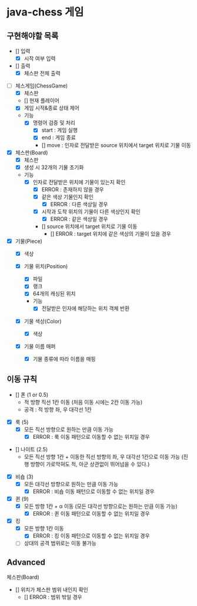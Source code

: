 # java-chess 게임

## 구현해야할 목록

- [] 입력
  - [x] 시작 여부 입력
- [] 출력
  - [x] 체스판 전체 출력

- [ ] 체스게임(ChessGame)
  - [x] 체스판
  - [] 현재 플레이어
  - [x] 게임 시작&종료 상태 제어

  - 기능
    - [x] 명령어 검증 및 처리
      - [x] start : 게임 실행
      - [x] end : 게임 종료
      - [] move : 인자로 전달받은 source 위치에서 target 위치로 기물 이동

- [x] 체스판(Board)
  - [x] 체스판
  - [x] 생성 시 32개의 기물 초기화

  - 기능
    - [x] 인자로 전달받은 위치에 기물이 있는지 확인
      - [x] ERROR : 존재하지 않을 경우
      - [x] 같은 색상 기물인지 확인
        - [x] ERROR : 다른 색상일 경우
      - [x] 시작과 도착 위치의 기물이 다른 색상인지 확인
        - [x] ERROR : 같은 색상일 경우
      - [] source 위치에서 target 위치로 기물 이동
        - [] ERROR : target 위치에 같은 색상의 기물이 있을 경우

- [x] 기물(Piece)
  - [x] 색상

  - [x] 기물 위치(Position)
    - [x] 파일
    - [x] 랭크
    - [x] 64개의 캐싱된 위치

    - 기능
      - [x] 전달받은 인자에 해당하는 위치 객체 반환

  - [x] 기물 색상(Color)
    - [x] 색상

  - [x] 기물 이름 매퍼
    - [x] 기물 종류에 따라 이름을 매핑


## 이동 규칙

- [] 폰 (1 or 0.5)
  - 적 방향 직선 1칸 이동 (처음 이동 시에는 2칸 이동 가능)
  - 공격 : 적 방향 좌, 우 대각선 1칸

- [x] 룩 (5)
  - [x] 모든 직선 방향으로 원하는 만큼 이동 가능
    - [x] ERROR : 룩 이동 패턴으로 이동할 수 없는 위치일 경우

- [] 나이트 (2.5)
  - 모든 직선 방향 1칸 + 이동한 직선 방향의 좌, 우 대각선 1칸으로 이동 가능 (진행 방향이 가로막혀도 적, 아군 상관없이 뛰어넘을 수 있다.)

- [x] 비숍 (3)
  - [x] 모든 대각선 방향으로 원하는 만큼 이동 가능
    - [x] ERROR : 비숍 이동 패턴으로 이동할 수 없는 위치일 경우

- [x] 퀸 (9)
  - [x] 모든 방향 1칸 + α 이동 (모든 대각선 방향으로는 원하는 만큼 이동 가능)
    - [x] ERROR : 퀸 이동 패턴으로 이동할 수 없는 위치일 경우

- [x] 킹
  - [x] 모든 방향 1칸 이동
    - [x] ERROR : 킹 이동 패턴으로 이동할 수 없는 위치일 경우
  - [ ] 상대의 공격 범위로는 이동 불가능

## Advanced

체스판(Board)

- [] 위치가 체스판 범위 내인지 확인
  - [] ERROR : 범위 밖일 경우
